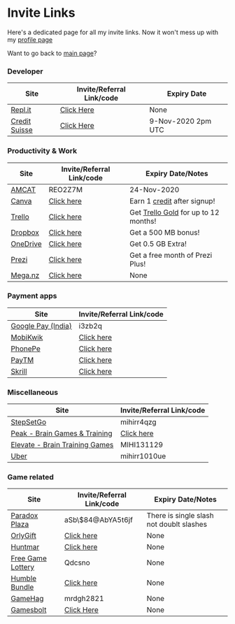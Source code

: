 <!-- @format -->

# Invite Links

Here's a dedicated page for all my invite links.
Now it won't mess up with my [profile page](../Myself_On_internet.md)

Want to go back to [main page](../README.md)?

### Developer

| Site                                         | Invite/Referral Link/code                       | Expiry Date        |
| -------------------------------------------- | ----------------------------------------------- | ------------------ |
| [Repl.it](https://repl.it/upgrade/MRDGH2821) | [Click Here](https://repl.it/upgrade/MRDGH2821) | None               |
| [Credit Suisse](http://bit.ly/CSGCCmr)       | [Click Here](http://bit.ly/CSGCCmr)             | 9-Nov-2020 2pm UTC |

### Productivity & Work

| Site                                              | Invite/Referral Link/code                              | Expiry Date/Notes                                            |
| ------------------------------------------------- | ------------------------------------------------------ | ------------------------------------------------------------ |
| [AMCAT](https://www.myamcat.com/)                 | REO2Z7M                                                | 24-Nov-2020                                                  |
| [Canva](https://www.canva.com/join/sgw-nxn-kzy)   | [Click here](https://www.canva.com/join/sgw-nxn-kzy)   | Earn 1 [credit](https://www.canva.com/help/article/canva-credits) after signup! |
| [Trello](https://trello.com/mrdgh2821/recommend)  | [Click here](https://trello.com/mrdgh2821/recommend)   | Get [Trello Gold](https://trello.com/gold) for up to 12 months! |
| [Dropbox](https://bit.ly/3iRpD2F)                 | [Click here](https://bit.ly/3iRpD2F)                   | Get a 500 MB bonus!                                          |
| [OneDrive](https://bit.ly/38hrFra)                | [Click here](https://bit.ly/38hrFra)                   | Get 0.5 GB Extra!                                            |
| [Prezi](https://prezi.com/referrals/7i4IRXlnHXzT) | [Click here](https://prezi.com/referrals/7i4IRXlnHXzT) | Get a free month of Prezi Plus!                              |
| [Mega.nz](https://mega.nz/aff=xOaHpGQCMm4)        | [Click here](https://mega.nz/aff=xOaHpGQCMm4)          | None                                                         |

### Payment apps

| Site                                                   | Invite/Referral Link/code                                |
| ------------------------------------------------------ | -------------------------------------------------------- |
| [Google Pay (India)](https://g.co/payinvite/i3zb2q)    | i3zb2q                                                   |
| [MobiKwik](https://sak38.app.goo.gl/YVatryrzBe5tS3fy7) | [Click here](https://sak38.app.goo.gl/YVatryrzBe5tS3fy7) |
| [PhonePe](https://phon.pe/a24ahmfi)                    | [Click here](https://phon.pe/a24ahmfi)                   |
| [PayTM](https://p.paytm.me/xCTH/74e9c7c8)              | [Click here](https://p.paytm.me/xCTH/74e9c7c8)           |
| [Skrill](https://bit.ly/3kOpWvL)                       | [Click here](https://bit.ly/3kOpWvL)                     |

### Miscellaneous

| Site                                                         | Invite/Referral Link/code                    |
| ------------------------------------------------------------ | -------------------------------------------- |
| [StepSetGo](https://app.stepsetgo.com/i/mihirr4qzg)          | mihirr4qzg                                   |
| [Peak - Brain Games & Training](https://go.peak.net/RTeN1S2hM9) | [Click here](https://go.peak.net/RTeN1S2hM9) |
| [Elevate - Brain Training Games](http://go.elevateapp.com/MIHI131129) | MIHI131129                                   |
| [Uber](https://www.uber.com/invite/mihirr1010ue)             | mihirr1010ue                                 |

### Game related

| Site                                                              | Invite/Referral Link/code                                      | Expiry Date/Notes                        |
| ----------------------------------------------------------------- | -------------------------------------------------------------- | ---------------------------------------- |
| [Paradox Plaza](https://www.paradoxplaza.com/)                    | aSb\\$84@AbYA5t6jf                                             | There is single slash not doublt slashes |
| [OrlyGift](https://www.orlygift.com/invite/8PrjXnlvkr4KWAz4)      | [Click here](https://www.orlygift.com/invite/8PrjXnlvkr4KWAz4) | None                                     |
| [Huntmar](https://www.huntmar.com/?mref=MRDG2821)                 | [Click here](https://www.huntmar.com/?mref=MRDG2821)           | None                                     |
| [Free Game Lottery](https://freegamelottery.com?ref=Qdcsno)       | Qdcsno                                                         | None                                     |
| [Humble Bundle](https://www.humblebundle.com/monthly?refc=2H6nrD) | [Click here](https://www.humblebundle.com/monthly?refc=2H6nrD) | None                                     |
| [GameHag](https://gamehag.com/r/6020403)                          | mrdgh2821                                                      | None                                     |
| [Gamesbolt](https://gamesbolt.com/a/36)                           | [Click Here](https://gamesbolt.com/a/36)                       | None                                     |

